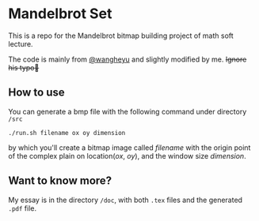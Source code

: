 # Mandelbrot Set

This is a repo for the Mandelbrot bitmap building project of math soft lecture.

The code is mainly from [@wangheyu](https://github.com/wangheyu) and slightly modified by me. ~~Ignore his typo:dog:~~

## How to use

You can generate a bmp file with the following command under directory `/src`

```shell
./run.sh filename ox oy dimension
```

by which you'll create a bitmap image called _filename_ with the origin point of the complex plain on location(_ox_, _oy_), and the window size _dimension_.

## Want to know more?

My essay is in the directory `/doc`, with both `.tex` files and the generated `.pdf` file.

